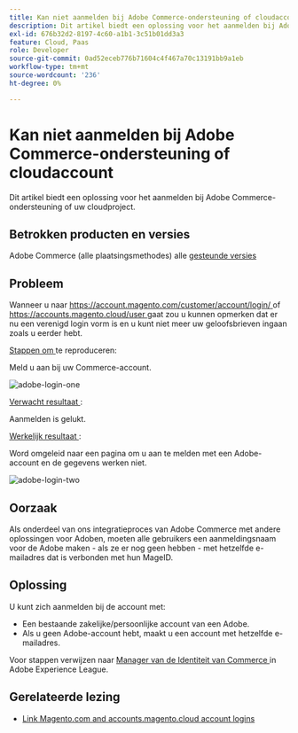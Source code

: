 ```yaml
---
title: Kan niet aanmelden bij Adobe Commerce-ondersteuning of cloudaccount
description: Dit artikel biedt een oplossing voor het aanmelden bij Adobe Commerce-ondersteuning of uw cloudproject.
exl-id: 676b32d2-8197-4c60-a1b1-3c51b01dd3a3
feature: Cloud, Paas
role: Developer
source-git-commit: 0ad52eceb776b71604c4f467a70c13191bb9a1eb
workflow-type: tm+mt
source-wordcount: '236'
ht-degree: 0%

---
```


# Kan niet aanmelden bij Adobe Commerce-ondersteuning of cloudaccount

Dit artikel biedt een oplossing voor het aanmelden bij Adobe Commerce-ondersteuning of uw cloudproject.

## Betrokken producten en versies

Adobe Commerce (alle plaatsingsmethodes) alle [ gesteunde versies ](https://www.adobe.com/content/dam/cc/en/legal/terms/enterprise/pdfs/Adobe-Commerce-Software-Lifecycle-Policy.pdf)

## Probleem

Wanneer u naar [ https://account.magento.com/customer/account/login/ ](https://account.magento.com/customer/account/login/) of [ https://accounts.magento.cloud/user ](https://accounts.magento.cloud/user) gaat zou u kunnen opmerken dat er nu een verenigd login vorm is en u kunt niet meer uw geloofsbrieven ingaan zoals u eerder hebt.

<u> Stappen om </u> te reproduceren:

Meld u aan bij uw Commerce-account.

![ adobe-login-one ](assets/adobe-login-one.png)

<u> Verwacht resultaat </u>:

Aanmelden is gelukt.

<u> Werkelijk resultaat </u>:

Word omgeleid naar een pagina om u aan te melden met een Adobe-account en de gegevens werken niet.

![ adobe-login-two ](assets/adobe-login-two.png)


## Oorzaak

Als onderdeel van ons integratieproces van Adobe Commerce met andere oplossingen voor Adoben, moeten alle gebruikers een aanmeldingsnaam voor de Adobe maken - als ze er nog geen hebben - met hetzelfde e-mailadres dat is verbonden met hun MageID.

## Oplossing

U kunt zich aanmelden bij de account met:

- Een bestaande zakelijke/persoonlijke account van een Adobe.
- Als u geen Adobe-account hebt, maakt u een account met hetzelfde e-mailadres.

Voor stappen verwijzen naar [ Manager van de Identiteit van Commerce ](https://experienceleague.adobe.com/docs/commerce-admin/start/commerce-account/commerce-identity-manager.html?lang=nl-NL) in Adobe Experience League.

## Gerelateerde lezing

- [Link Magento.com and accounts.magento.cloud account logins](/help/faq/general/linking-magento-com-and-accounts-magento-cloud-account-logins.md)

